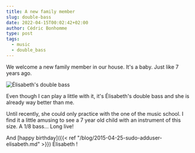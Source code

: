 ```yaml
---
title: A new family member
slug: double-bass
date: 2022-04-15T00:02:42+02:00
author: Cédric Bonhomme
type: post
tags:
  - music
  - double_bass
---
```


We welcome a new family member in our house. It's a baby. Just like 7 years ago.

![Élisabeth's double bass](/images/blog/2022/04/double_bass.jpg)

Even though I can play a little with it, it's Élisabeth's double bass and she is already
way better than me.

Until recently, she could only practice with the one of the music school. I find it a
little amusing to see a 7 year old child with an instrument of this
size. A 1/8 bass… Long live!

And [happy birthday]({{< ref "/blog/2015-04-25-sudo-adduser-elisabeth.md" >}})
Élisabeth !
